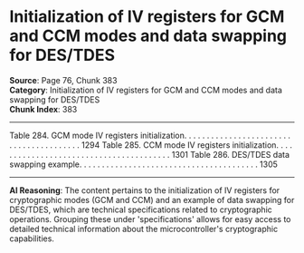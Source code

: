 # Initialization of IV registers for GCM and CCM modes and data swapping for DES/TDES

**Source**: Page 76, Chunk 383  
**Category**: Initialization of IV registers for GCM and CCM modes and data swapping for DES/TDES  
**Chunk Index**: 383

---

Table 284. GCM mode IV registers initialization. . . . . . . . . . . . . . . . . . . . . . . . . . . . . . . . . . . . . . . . 1294
Table 285. CCM mode IV registers initialization. . . . . . . . . . . . . . . . . . . . . . . . . . . . . . . . . . . . . . . . 1301
Table 286. DES/TDES data swapping example. . . . . . . . . . . . . . . . . . . . . . . . . . . . . . . . . . . . . . . . 1305

---

**AI Reasoning**: The content pertains to the initialization of IV registers for cryptographic modes (GCM and CCM) and an example of data swapping for DES/TDES, which are technical specifications related to cryptographic operations. Grouping these under 'specifications' allows for easy access to detailed technical information about the microcontroller's cryptographic capabilities.
